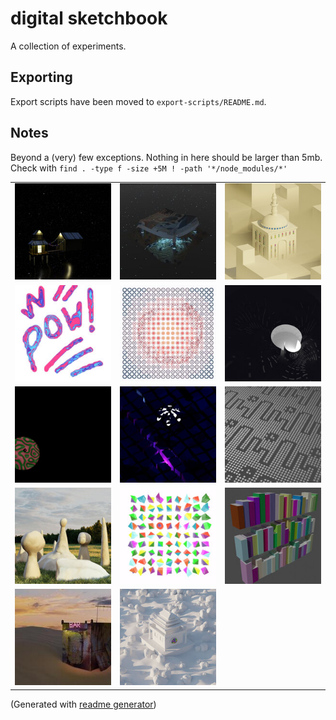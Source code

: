 # digital sketchbook

A collection of experiments.

## Exporting

Export scripts have been moved to `export-scripts/README.md`.

## Notes
Beyond a (very) few exceptions. Nothing in here should be larger than 5mb.
Check with `find . -type f -size +5M ! -path '*/node_modules/*'`

|  |  |  |
|---|---|---|
| [![](README/603-float.jpg)](sketches/603-float/) | [![](README/desert-tent.jpg)](sketches/desert-tent/) | [![](README/dusty-temple.jpg)](sketches/dusty-temple/) | 
| [![](README/geo-node-pen.jpg)](sketches/geo-node-pen/) | [![](README/interested-parties.jpg)](sketches/interested-parties/) | [![](README/lantern-pattern.jpg)](sketches/lantern-pattern/) | 
| [![](README/musgrave-explorer.jpg)](sketches/musgrave-explorer/) | [![](README/pinwheel-over-night-city.jpg)](sketches/pinwheel-over-night-city/) | [![](README/pixel-pattern-to-mesh.jpg)](sketches/pixel-pattern-to-mesh/) | 
| [![](README/sculpty-to-mesh.jpg)](sketches/sculpty-to-mesh/) | [![](README/shape-forest.jpg)](sketches/shape-forest/) | [![](README/shelf-generator.jpg)](sketches/shelf-generator/) | 
| [![](README/the-tiniest-bar.jpg)](sketches/the-tiniest-bar/) | [![](README/wasteland-temple.jpg)](sketches/wasteland-temple/) |  | 

(Generated with [readme generator](./export-scripts/generate-readme.sh))